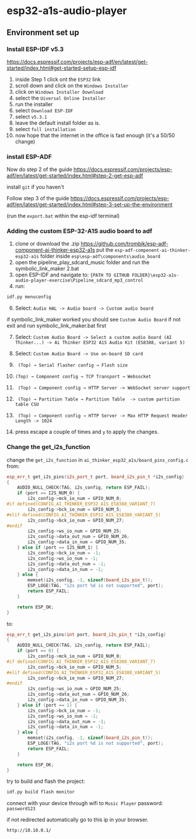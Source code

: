 # esp32-a1s-audio-player

## Environment set up 
### Install ESP-IDF v5.3

https://docs.espressif.com/projects/esp-adf/en/latest/get-started/index.html#get-started-setup-esp-idf

1. inside Step 1 click ont the ```ESP32``` link
2. scroll down and click on the ```Windows Installer```
3. click on ```Windows Installer Download```
4. select the ```Uiversal Online Installer```
5. run the installer
6. select ```Download ESP-IDF```
7. select ```v5.3.1```
8. leave the default install folder as is.
9. select ```full installation```
10. now hope that the internet in the office is fast enough (it's a 50/50 change)

### install ESP-ADF

Now do step 2 of the guide
https://docs.espressif.com/projects/esp-adf/en/latest/get-started/index.html#step-2-get-esp-adf

install ```git``` if you haven't

Follow step 3 of the guide
https://docs.espressif.com/projects/esp-adf/en/latest/get-started/index.html#step-3-set-up-the-environment

(run the ```export.bat``` within the esp-idf terminal)
 
### Adding the custom ESP-32-A1S audio board to adf

1. clone or download the .zip https://github.com/trombik/esp-adf-component-ai-thinker-esp32-a1s
   put the ```esp-adf-component-ai-thinker-esp32-a1s``` folder inside ```esp\esp-adf\components\audio_board```
3. open the pipeline_play_sdcard_music folder and run the symbolic_link_maker 2.bat
4. open ESP-IDF and navigate to: ```{PATH TO GITHUB FOLDER}\esp32-a1s-audio-player-exercise\Pipeline_sdcard_mp3_control```
5. run:
```bash
idf.py menuconfig
```
6. Select: ```Audio HAL -> Audio board -> Custom audio board```

if symbolic_link_maker worked you should see ```Custom Audio Board``` if not exit and run symbolic_link_maker.bat first

7. Select: ```Custom Audio Board -> Select a custom audio board (AI Thinker...) -> Ai Thinker ESP32 A1S Audio Kit (ES8388, variant 5)```

8. Select: ```Custom Audio Board -> Use on-board SD card```
9. ``` (Top) → Serial flasher config → Flash size```
10. ``` (Top) → Component config → TCP Transport → Websocket ```
11. ``` (Top) → Component config → HTTP Server -> WebSocket server support```
12. ``` (Top) → Partition Table → Partition Table  -> custom partition table CSU```
13. ``` (Top) → Component config → HTTP Server -> Max HTTP Request Header Length -> 1024```

14. press escape a couple of times and ```y``` to apply the changes.

### Change the get_i2s_function
change the ```get_i2s_function``` in ```ai_thinker_esp32_a1s/board_pins_config.c```
from:
```c++
esp_err_t get_i2s_pins(i2s_port_t port, board_i2s_pin_t *i2s_config)
{
    AUDIO_NULL_CHECK(TAG, i2s_config, return ESP_FAIL);
    if (port == I2S_NUM_0) {
        i2s_config->mck_io_num = GPIO_NUM_0;
#if defined(CONFIG_AI_THINKER_ESP32_A1S_ES8388_VARIANT_7)
        i2s_config->bck_io_num = GPIO_NUM_5;
#elif defined(CONFIG_AI_THINKER_ESP32_A1S_ES8388_VARIANT_5)
        i2s_config->bck_io_num = GPIO_NUM_27;
#endif
        i2s_config->ws_io_num = GPIO_NUM_25;
        i2s_config->data_out_num = GPIO_NUM_26;
        i2s_config->data_in_num = GPIO_NUM_35;
    } else if (port == I2S_NUM_1) {
        i2s_config->bck_io_num = -1;
        i2s_config->ws_io_num = -1;
        i2s_config->data_out_num = -1;
        i2s_config->data_in_num = -1;
    } else {
        memset(i2s_config, -1, sizeof(board_i2s_pin_t));
        ESP_LOGE(TAG, "i2s port %d is not supported", port);
        return ESP_FAIL;
    }

    return ESP_OK;
}
````
to:
```c++
esp_err_t get_i2s_pins(int port, board_i2s_pin_t *i2s_config)
{
    AUDIO_NULL_CHECK(TAG, i2s_config, return ESP_FAIL);
    if (port == 0) {
        i2s_config->mck_io_num = GPIO_NUM_0;
#if defined(CONFIG_AI_THINKER_ESP32_A1S_ES8388_VARIANT_7)
        i2s_config->bck_io_num = GPIO_NUM_5;
#elif defined(CONFIG_AI_THINKER_ESP32_A1S_ES8388_VARIANT_5)
        i2s_config->bck_io_num = GPIO_NUM_27;
#endif
        i2s_config->ws_io_num = GPIO_NUM_25;
        i2s_config->data_out_num = GPIO_NUM_26;
        i2s_config->data_in_num = GPIO_NUM_35;
    } else if (port == 1) {
        i2s_config->bck_io_num = -1;
        i2s_config->ws_io_num = -1;
        i2s_config->data_out_num = -1;
        i2s_config->data_in_num = -1;
    } else {
        memset(i2s_config, -1, sizeof(board_i2s_pin_t));
        ESP_LOGE(TAG, "i2s port %d is not supported", port);
        return ESP_FAIL;
    }

    return ESP_OK;
}
```


try to build and flash the project:
```bash
idf.py build flash monitor
```

connect with your device through wifi to ```Music Player``` password: ```password123```

if not redirected automatically go to this ip in your browser.
```bash
http://10.10.0.1/
```
